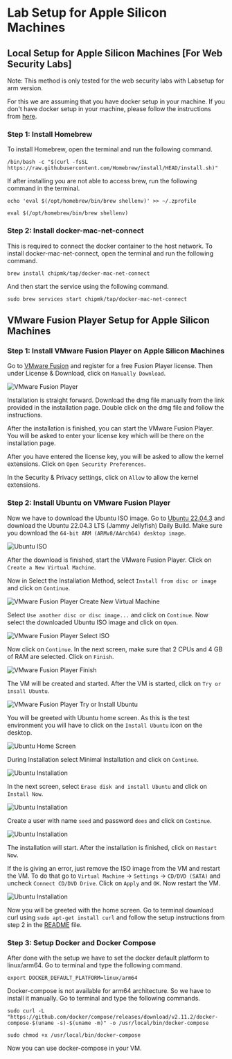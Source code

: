 # Lab Setup for Apple Silicon Machines

## Local Setup for Apple Silicon Machines [For Web Security Labs]

Note: This method is only tested for the web security labs with Labsetup for arm version.

For this we are assuming that you have docker setup in your machine. If you don't have docker setup in your machine, please follow the instructions from [here](https://docs.docker.com/desktop/mac/install/).

### Step 1: Install Homebrew
To install Homebrew, open the terminal and run the following command.

```/bin/bash -c "$(curl -fsSL https://raw.githubusercontent.com/Homebrew/install/HEAD/install.sh)"```

If after installing you are not able to access brew, run the following command in the terminal.

```echo 'eval $(/opt/homebrew/bin/brew shellenv)' >> ~/.zprofile```

```eval $(/opt/homebrew/bin/brew shellenv)```

### Step 2: Install docker-mac-net-connect
This is required to connect the docker container to the host network. To install docker-mac-net-connect, open the terminal and run the following command.

```brew install chipmk/tap/docker-mac-net-connect```

And then start the service using the following command.

```sudo brew services start chipmk/tap/docker-mac-net-connect```

## VMware Fusion Player Setup for Apple Silicon Machines

### Step 1: Install VMware Fusion Player on Apple Silicon Machines

Go to [VMware Fusion](https://customerconnect.vmware.com/en/evalcenter?p=fusion-player-personal-13) and register for a free Fusion Player license. Then under License & Download, click on `Manually Download`.

![VMware Fusion Player](Figs/vmware-fusion-player-web.png)

Installation is straight forward. Download the dmg file manually from the link provided in the installation page. Double click on the dmg file and follow the instructions.

After the installation is finished, you can start the VMware Fusion Player. You will be asked to enter your license key which will be there on the installation page.

After you have entered the license key, you will be asked to allow the kernel extensions. Click on `Open Security Preferences`.

In the Security & Privacy settings, click on `Allow` to allow the kernel extensions.

### Step 2: Install Ubuntu on VMware Fusion Player

Now we have to download the Ubuntu ISO image. Go to [Ubuntu 22.04.3](https://cdimage.ubuntu.com/jammy/daily-live/current/) and download the Ubuntu 22.04.3 LTS (Jammy Jellyfish) Daily Build. Make sure you download the `64-bit ARM (ARMv8/AArch64) desktop image`.

![Ubuntu ISO](Figs/ubuntu-iso.png)

After the download is finished, start the VMware Fusion Player. Click on `Create a New Virtual Machine`.

Now in Select the Installation Method, select `Install from disc or image` and click on `Continue`.

![VMware Fusion Player Create New Virtual Machine](Figs/vmware-fusion-player-create-new-virtual-machine.png)

Select `Use another disc or disc image...` and click on `Continue`. Now select the downloaded Ubuntu ISO image and click on `Open`.

![VMware Fusion Player Select ISO](Figs/vmware-fusion-player-select-iso.png)

Now click on `Continue`. In the next screen, make sure that 2 CPUs and 4 GB of RAM are selected. Click on `Finish`.

![VMware Fusion Player Finish](Figs/vmware-fusion-player-finish.png)

The VM will be created and started. After the VM is started, click on `Try or insall Ubuntu`.

![VMware Fusion Player Try or Install Ubuntu](Figs/vmware-fusion-player-try-or-install-ubuntu.png)

You will be greeted with Ubuntu home screen. As this is the test environment you will have to click on the `Install Ubuntu` icon on the desktop.

![Ubuntu Home Screen](Figs/ubuntu-home-screen.png)

During Installation select Minimal Installation and click on `Continue`.

![Ubuntu Installation](Figs/ubuntu-installation.png)

In the next screen, select `Erase disk and install Ubuntu` and click on `Install Now`.

![Ubuntu Installation](Figs/ubuntu-installation-erase.png)

Create a user with name `seed` and password `dees` and click on `Continue`.

![Ubuntu Installation](Figs/ubuntu-installation-user.png)

The installation will start. After the installation is finished, click on `Restart Now`.

If the is giving an error, just remove the ISO image from the VM and restart the VM. To do that go to `Virtual Machine` -> `Settings` -> `CD/DVD (SATA)` and uncheck `Connect CD/DVD Drive`. Click on `Apply` and `OK`. Now restart the VM.

![Ubuntu Installation](Figs/ubuntu-installation-cd.png)

Now you will be greeted with the home screen. Go to terminal download curl using ```sudo apt-get install curl``` and follow the setup instructions from step 2 in the [README](../../manuals/cloud/seedvm-cloud.md) file.

### Step 3: Setup Docker and Docker Compose

After done with the setup we have to set the docker default platform to linux/arm64. Go to terminal and type the following command.

```export DOCKER_DEFAULT_PLATFORM=linux/arm64```

Docker-compose is not available for arm64 architecture. So we have to install it manually. Go to terminal and type the following commands.

```sudo curl -L "https://github.com/docker/compose/releases/download/v2.11.2/docker-compose-$(uname -s)-$(uname -m)" -o /usr/local/bin/docker-compose```

```sudo chmod +x /usr/local/bin/docker-compose```

Now you can use docker-compose in your VM.







